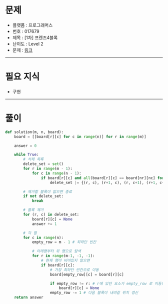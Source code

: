 # 문제
- 플랫폼 : 프로그래머스
- 번호 : 017679
- 제목 : \[1차\] 프렌즈4블록
- 난이도 : Level 2
- 문제 : <a href="https://school.programmers.co.kr/learn/courses/30/lessons/17679" target="_blank">링크</a>

---

# 필요 지식
- 구현

---

# 풀이
```python
def solution(m, n, board):
    board = [[board[r][c] for c in range(n)] for r in range(m)]

    answer = 0

    while True:
        # 삭제 목록
        delete_set = set()
        for r in range(m - 1):
            for c in range(n - 1):
                if board[r][c] and all(board[r][c] == board[nr][nc] for nr, nc in [(r+1, c), (r, c+1), (r+1, c+1)]):
                    delete_set |= {(r, c), (r+1, c), (r, c+1), (r+1, c+1)}

        # 제거할 블록이 없으면 종료
        if not delete_set:
            break

        # 블록 제거
        for (r, c) in delete_set:
            board[r][c] = None
            answer += 1

        # 각 열
        for c in range(n):
            empty_row = m - 1 # 최하단 빈칸

            # 아래행부터 위 행으로 탐색
            for r in range(m-1, -1, -1):
                # 현재 행이 비어있지 않으면
                if board[r][c]:
                    # 가장 최하단 빈칸으로 이동
                    board[empty_row][c] = board[r][c]

                    if empty_row != r: # r에 있던 요소가 empty_row 로 이동했는데, 둘이 다르다면 위치가 이동한 것이므로 board[r][c] 를 비움
                        board[r][c] = None
                    empty_row -= 1 # 다음 블록이 내려갈 위치 갱신
    return answer
```
